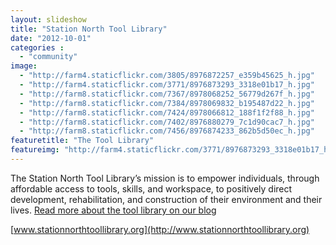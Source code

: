 ```yaml
---
layout: slideshow
title: "Station North Tool Library"
date: "2012-10-01"
categories :
  - "community"
image:
  - "http://farm4.staticflickr.com/3805/8976872257_e359b45625_h.jpg"
  - "http://farm4.staticflickr.com/3771/8976873293_3318e01b17_h.jpg"
  - "http://farm8.staticflickr.com/7367/8978068252_56779d267f_h.jpg"
  - "http://farm8.staticflickr.com/7384/8978069832_b195487d22_h.jpg"
  - "http://farm8.staticflickr.com/7424/8978066812_188f1f2f88_h.jpg"
  - "http://farm8.staticflickr.com/7402/8976880279_7c1d90cac7_h.jpg"
  - "http://farm8.staticflickr.com/7456/8976874233_862b5d50ec_h.jpg"
featuretitle: "The Tool Library"
featureimg: "http://farm4.staticflickr.com/3771/8976873293_3318e01b17_h.jpg"
---
```


The Station North Tool Library’s mission is to empower individuals, through affordable access to tools, skills, and workspace, to positively direct development, rehabilitation, and construction of their environment and their lives. [Read more about the tool library on our blog](http://rwdfblog.com/2013/06/25/keeping-it-local-and-doing-it-yourself-the-station-north-tool-library/)

[www.stationnorthtoollibrary.org](http://www.stationnorthtoollibrary.org)
